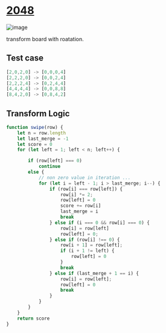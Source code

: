 # [2048](https://pradeexsu.github.io/2048/)

![image](https://github.com/pradeexsu/2048/assets/49487927/35c8ddba-bede-47bf-87f1-b1e4e581fa3c)

transform board with roatation.

## Test case

```js
[2,0,2,0] -> [0,0,0,4]
[2,2,2,0] -> [0,0,2,4]
[2,2,2,4] -> [0,2,4,4]
[4,4,4,4] -> [0,0,8,8]
[8,4,2,0] -> [0,8,4,2]
```

## Transform Logic

```js
function swipe(row) {
    let n = row.length
    let last_merge = -1
    let score = 0
    for (let left = 1; left < n; left++) {

        if (row[left] === 0)
            continue
        else {
            // non zero value in iteration ...
            for (let i = left - 1; i > last_merge; i--) {
                if (row[i] === row[left]) {
                    row[i] *= 2;
                    row[left] = 0
                    score += row[i]
                    last_merge = i
                    break
                } else if (i === 0 && row[i] === 0) {
                    row[i] = row[left]
                    row[left] = 0;
                } else if (row[i] !== 0) {
                    row[i + 1] = row[left];
                    if (i + 1 != left) {
                        row[left] = 0
                    }
                    break
                } else if (last_merge + 1 == i) {
                    row[i] = row[left];
                    row[left] = 0
                    break
                }
            }
        }
    }
    return score
}
```